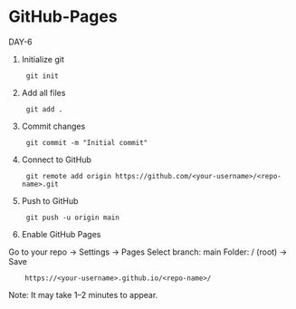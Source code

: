 # GitHub-Pages
DAY-6


1. Initialize git

        git init

2. Add all files

        git add .

3. Commit changes

        git commit -m "Initial commit"

4. Connect to GitHub

        git remote add origin https://github.com/<your-username>/<repo-name>.git

5. Push to GitHub

        git push -u origin main

6. Enable GitHub Pages

Go to your repo → Settings → Pages
Select branch: main
Folder: / (root) → Save
 

        https://<your-username>.github.io/<repo-name>/

Note: It may take 1–2 minutes to appear.
